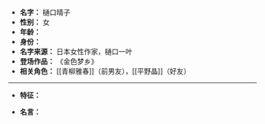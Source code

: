 
- **名字：** 樋口晴子
- **性别：** 女
- **年龄：** 
- **身份：** 
- **名字来源：** 日本女性作家，樋口一叶
- **登场作品：** 《金色梦乡》
- **相关角色：** [[青柳雅春]]（前男友），[[平野晶]]（好友）

---

- **特征：** 

- **名言：** 